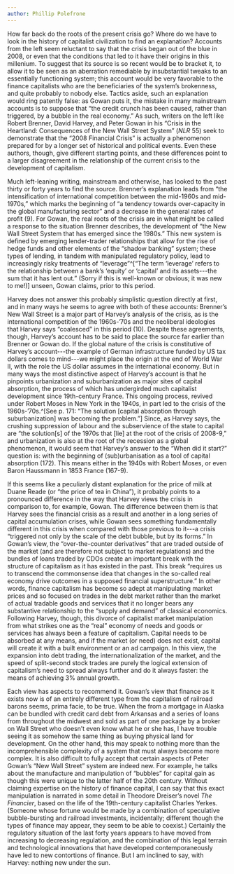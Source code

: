 ```yaml
---
author: Phillip Polefrone
---
```


How far back do the roots of the present crisis go? Where do we have to look in the history of capitalist civilization to find an explanation? Accounts from the left seem reluctant to say that the crisis began out of the blue in 2008, or even that the conditions that led to it have their origins in this millenium. To suggest that its source is so recent would be to bracket it, to allow it to be seen as an aberration remediable by insubstantial tweaks to an essentially functioning system; this account would be very favorable to the finance capitalists who are the beneficiaries of the system’s brokenness, and quite probably to nobody else. Tactics aside, such an explanation would ring patently false: as Gowan puts it, the mistake in many mainstream accounts is to suppose that “the credit crunch has been caused, rather than triggered, by a bubble in the real economy.” As such, writers on the left like Robert Brenner, David Harvey, and Peter Gowan in his “Crisis in the Heartland: Consequences of the New Wall Street System” (*NLR* 55) seek to demonstrate that the “2008 Financial Crisis” is actually a phenomenon prepared for by a longer set of historical and political events. Even these authors, though, give different starting points, and these differences point to a larger disagreement in the relationship of the current crisis to the development of capitalism. 

Much left-leaning writing, mainstream and otherwise, has looked to the past thirty or forty years to find the source. Brenner’s explanation leads from “the intensification of international competition between the mid-1960s and mid-1970s,” which marks the beginning of “a tendency towards over-capacity in the global manufacturing sector” and a decrease in the general rates of profit (9). For Gowan, the real roots of the crisis are in what might be called a response to the situation Brenner describes, the development of “the New Wall Street System that has emerged since the 1980s.” This new system is defined by emerging lender-trader relationships that allow for the rise of hedge funds and other elements of the “shadow banking” system; these types of lending, in tandem with manipulated regulatory policy, lead to increasingly risky treatments of “leverage”^[“The term ‘leverage’ refers to the relationship between a bank’s ‘equity’ or ‘capital’ and its assets---the sum that it has lent out.” (Sorry if this is well-known or obvious; it was new to me!)] unseen, Gowan claims, prior to this period. 

Harvey does not answer this probably simplistic question directly at first, and in many ways he seems to agree with both of these accounts: Brenner’s New Wall Street is a major part of Harvey’s analysis of the crisis, as is the international competition of the 1960s-’70s and the neoliberal ideologies that Harvey says “coalesced” in this period (10). Despite these agreements, though, Harvey’s account has to be said to place the source far earlier than Brenner or Gowan do. If the global nature of the crisis is constitutive of Harvey’s account---the example of German infrastructure funded by US tax dollars comes to mind---we might place the origin at the end of World War II, with the role the US dollar assumes in the international economy. But in many ways the most distinctive aspect of Harvey’s account is that he pinpoints urbanization and suburbanization as major sites of capital absorption, the process of which has undergirded much capitalist development since 19th-century France. This ongoing process, revived under Robert Moses in New York in the 1940s, in part led to the crisis of the 1960s-’70s.^[See p. 171: “The solution [capital absorption through suburbanization] was becoming the problem.”] Since, as Harvey says, the crushing suppression of labour and the subservience of the state to capital are “the solution[s] of the 1970s that [lie] at the root of the crisis of 2008-9,” and urbanization is also at the root of the recession as a global phenomenon, it would seem that Harvey’s answer to the “When did it start?” question is: with the beginning of (sub)urbanisation as a tool of capital absorption (172). This means either in the 1940s with Robert Moses, or even Baron Haussmann in 1853 France (167-9).

If this seems like a peculiarly distant explanation for the price of milk at Duane Reade (or “the price of tea in China”), it probably points to a pronounced difference in the way that Harvey views the crisis in comparison to, for example, Gowan. The difference between them is that Harvey sees the financial crisis as a result and another in a long series of capital accumulation crises, while Gowan sees something fundamentally different in this crisis when compared with those previous to it---a crisis “triggered not only by the scale of the debt bubble, but by its forms.” In Gowan’s view, the “over-the-counter derivatives” that are traded outside of the market (and are therefore not subject to market regulations) and the bundles of loans traded by CDOs create an important break with the structure of capitalism as it has existed in the past. This break “requires us to transcend the commonsense idea that changes in the so-called real economy drive outcomes in a supposed financial superstructure.” In other words, finance capitalism has become so adept at manipulating market prices and so focused on trades in the debt market rather than the market of actual tradable goods and services that it no longer bears any substantive relationship to the “supply and demand” of classical economics. Following Harvey, though, this divorce of capitalist market manipulation from what strikes one as the “real” economy of needs and goods or services has always been a feature of capitalism. Capital needs to be absorbed at any means, and if the market (or need) does not exist, capital will create it with a built environment or an ad campaign. In this view, the expansion into debt trading, the internationalization of the market, and the speed of split-second stock trades are purely the logical extension of capitalism’s need to spread always further and do it always faster: the means of achieving 3% annual growth.

Each view has aspects to recommend it. Gowan’s view that finance as it exists now is of an entirely different type from the capitalism of railroad barons seems, prima facie, to be true. When the from a mortgage in Alaska can be bundled with credit card debt from Arkansas and a series of loans from throughout the midwest and sold as part of one package by a broker on Wall Street who doesn’t even know what he or she has, I have trouble seeing it as somehow the same thing as buying physical land for development. On the other hand, this may speak to nothing more than the incomprehensible complexity of a system that must always become more complex. It is also difficult to fully accept that certain aspects of Peter Gowan’s “New Wall Street” system are indeed new. For example, he talks about the manufacture and manipulation of “bubbles” for capital gain as though this were unique to the latter half of the 20th century. Without claiming expertise on the history of finance capital, I can say that this exact manipulation is narrated in some detail in Theodore Dreiser’s novel *The Financier*, based on the life of the 19th-century capitalist Charles Yerkes. (Someone whose fortune would be made by a combination of speculative bubble-bursting and railroad investments, incidentally; different though the types of finance may appear, they seem to be able to coexist.) Certainly the regulatory situation of the last forty years appears to have moved from increasing to decreasing regulation, and the combination of this legal terrain and technological innovations that have developed contemporaneously have led to new contortions of finance. But I am inclined to say, with Harvey: nothing new under the sun.
